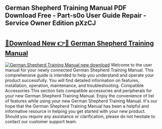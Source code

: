 ## German Shepherd Training Manual PDF Download Free - Part-s0o User Guide Repair - Service Owner Edition pXzCJ

# <h2><a href="http://cf29602.oget.top/?id=German+Shepherd+Training+Manual">🔗Download New 👉🔴 German Shepherd Training Manual</a></h2>

[![German Shepherd Training Manual new download](https://i.imgur.com/5g1atiW.png)](http://cf29602.oget.top/?id=German+Shepherd+Training+Manual)
Welcome to the user manual for your newly connected German Shepherd Training Manual. This comprehensive guide is intended to help you understand and operate your product successfully. You will find detailed information on features, installation, operation, maintenance, and troubleshooting. Compatible Accessories This section lists compatible accessories and peripherals for your new German Shepherd Training Manual. Enjoy the convenience of list of features while using your new German Shepherd Training Manual. It's our hope that the German Shepherd Training Manual has been a helpful and informative resource in helping you get started with your new product. Should you require any assistance or clarification, please do not hesitate to contact our customer support team.
